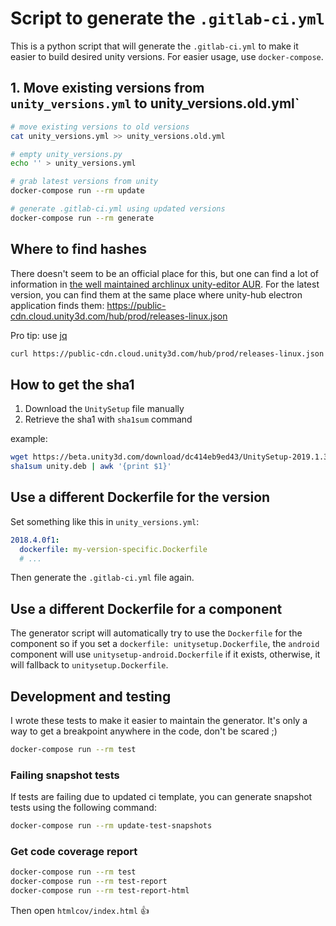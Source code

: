 # Script to generate the `.gitlab-ci.yml`

This is a python script that will generate the `.gitlab-ci.yml` to make it easier to build desired unity versions. For easier usage, use `docker-compose`.

## 1. Move existing versions from `unity_versions.yml` to unity_versions.old.yml`

```bash
# move existing versions to old versions
cat unity_versions.yml >> unity_versions.old.yml

# empty unity_versions.py
echo '' > unity_versions.yml

# grab latest versions from unity
docker-compose run --rm update

# generate .gitlab-ci.yml using updated versions
docker-compose run --rm generate
```

## Where to find hashes

There doesn't seem to be an official place for this, but one can find a lot of information in [the well maintained archlinux unity-editor AUR](https://aur.archlinux.org/cgit/aur.git/?h=unity-editor). For the latest version, you can find them at the same place where unity-hub electron application finds them: https://public-cdn.cloud.unity3d.com/hub/prod/releases-linux.json

Pro tip: use [jq](https://stedolan.github.io/jq/)

```bash
curl https://public-cdn.cloud.unity3d.com/hub/prod/releases-linux.json | jq '.'
```

## How to get the sha1

1. Download the `UnitySetup` file manually
2. Retrieve the sha1 with `sha1sum` command

example:

```bash
wget https://beta.unity3d.com/download/dc414eb9ed43/UnitySetup-2019.1.3f1 -O unity.deb
sha1sum unity.deb | awk '{print $1}'
```

## Use a different Dockerfile for the version

Set something like this in `unity_versions.yml`:

```yaml
2018.4.0f1:
  dockerfile: my-version-specific.Dockerfile
  # ...
```

Then generate the `.gitlab-ci.yml` file again.

## Use a different Dockerfile for a component

The generator script will automatically try to use the `Dockerfile` for the component so if you set a `dockerfile: unitysetup.Dockerfile`, the `android` component will use `unitysetup-android.Dockerfile` if it exists, otherwise, it will fallback to `unitysetup.Dockerfile`.

## Development and testing

I wrote these tests to make it easier to maintain the generator. It's only a way to get a breakpoint anywhere in the code, don't be scared ;)

```bash
docker-compose run --rm test
```

### Failing snapshot tests

If tests are failing due to updated ci template, you can generate snapshot tests using the following command:

```bash
docker-compose run --rm update-test-snapshots
```

### Get code coverage report

```bash
docker-compose run --rm test
docker-compose run --rm test-report
docker-compose run --rm test-report-html
```

Then open `htmlcov/index.html` :+1:
